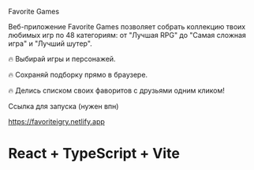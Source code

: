 Favorite Games

Веб-приложение Favorite Games позволяет собрать коллекцию твоих любимых игр по 48 категориям: от "Лучшая RPG" до "Самая сложная игра" и "Лучший шутер". 

🔥 Выбирай игры и персонажей.

🔥 Сохраняй подборку прямо в браузере.

🔥 Делись списком своих фаворитов с друзьями одним кликом!



Ссылка для запуска (нужен впн)

https://favoriteigry.netlify.app

# React + TypeScript + Vite
